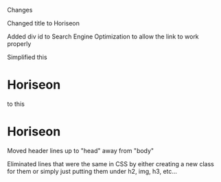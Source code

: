 Changes

Changed title to Horiseon

Added div id to Search Engine Optimization to allow the link to work properly

Simplified this <h1>Hori<span class="seo">seo</span>n</h1> to this <h1>Horiseon</h1>

Moved header lines up to "head" away from "body"

Eliminated lines that were the same in CSS by either creating a new class for them or simply just putting them under h2, img, h3, etc...
